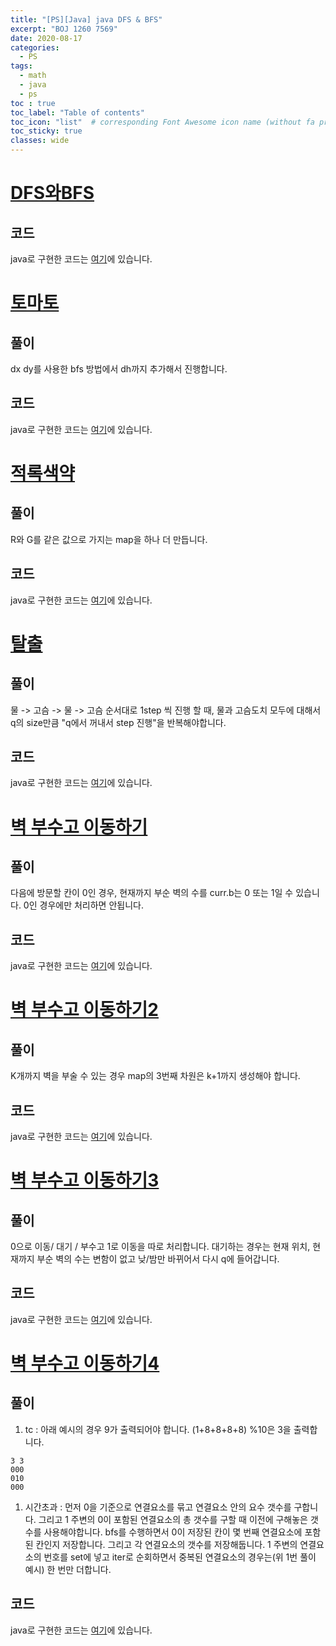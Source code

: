 ```yaml
---
title: "[PS][Java] java DFS & BFS"
excerpt: "BOJ 1260 7569"
date: 2020-08-17
categories:
  - PS
tags:
  - math
  - java
  - ps
toc : true
toc_label: "Table of contents"
toc_icon: "list"  # corresponding Font Awesome icon name (without fa prefix)
toc_sticky: true
classes: wide  
---
```


# [DFS와BFS](boj.kr/1260)
## 코드
java로 구현한 코드는 [여기](https://gist.github.com/niklasjang/073e2de4efe046636fcdb5fadfe449d7)에 있습니다.  

# [토마토](boj.kr/7569)
## 풀이
dx dy를 사용한 bfs 방법에서 dh까지 추가해서 진행합니다.  
## 코드
java로 구현한 코드는 [여기](https://gist.github.com/niklasjang/e0d7a46ecbf95378cf96a97816a887fb)에 있습니다.  

# [적록색약](boj.kr/10026)
## 풀이
R와 G를 같은 값으로 가지는 map을 하나 더 만듭니다. 
## 코드
java로 구현한 코드는 [여기](https://gist.github.com/niklasjang/ef68cfd8c08f7fb53dc60bfd92578ae4)에 있습니다.  

# [탈출](boj.kr/3055)
## 풀이
물 -> 고슴 -> 물 -> 고슴 순서대로 1step 씩 진행 할 때,
물과 고슴도치 모두에 대해서 q의 size만큼 "q에서 꺼내서 step 진행"을 반복해야합니다.  
## 코드
java로 구현한 코드는 [여기](https://gist.github.com/niklasjang/9aedc536c06ed257dabb8559c3a59317)에 있습니다.  

# [벽 부수고 이동하기](boj.kr/2206)
## 풀이
다음에 방문할 칸이 0인 경우, 현재까지 부순 벽의 수를 curr.b는 0 또는 1일 수 있습니다. 0인 경우에만 처리하면 안됩니다. 
## 코드
java로 구현한 코드는 [여기](https://gist.github.com/niklasjang/e70ea42f85f58236c7329069bc9f4c9f)에 있습니다.  


# [벽 부수고 이동하기2](boj.kr/14443)
## 풀이
K개까지 벽을 부술 수 있는 경우 map의 3번째 차원은 k+1까지 생성해야 합니다.  
## 코드
java로 구현한 코드는 [여기](https://gist.github.com/niklasjang/e6b9685fe0c8c5c6951872e8367bf33b)에 있습니다.  

# [벽 부수고 이동하기3](boj.kr/16933)
## 풀이
0으로 이동/ 대기 / 부수고 1로 이동을 따로 처리합니다. 대기하는 경우는 현재 위치, 현재까지 부순 벽의 수는 변함이 없고 낮/밤만 바뀌어서 다시 q에 들어갑니다.   
## 코드
java로 구현한 코드는 [여기](https://gist.github.com/niklasjang/9a0f8bcc4b3b805b2eb1b8b395f969d4)에 있습니다.  

# [벽 부수고 이동하기4](boj.kr/16946)
## 풀이
1. tc : 아래 예시의 경우 9가 출력되어야 합니다. (1+8+8+8+8) %10은 3을 출력합니다.
  ```
  3 3
  000
  010
  000
  ```
1. 시간초과 : 먼저 0을 기준으로 연결요소를 묶고 연결요소 안의 요수 갯수를 구합니다. 그리고 1 주변의 0이 포함된 연결요소의 총 갯수를 구할 때 이전에 구해놓은 갯수를 사용해야합니다. bfs를 수행하면서 0이 저장된 칸이 몇 번째 연결요소에 포함된 칸인지 저장합니다. 그리고 각 연결요소의 갯수를 저장해둡니다. 1 주변의 연결요소의 번호를 set에 넣고 iter로 순회하면서 중복된 연결요소의 경우는(위 1번 풀이 예시) 한 번만 더합니다.  

## 코드
java로 구현한 코드는 [여기](https://gist.github.com/niklasjang/15e6d457810461fba5c0f6b822eb0cc7)에 있습니다. 
